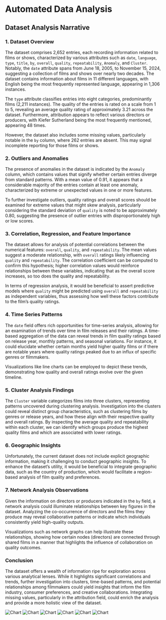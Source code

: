 # Automated Data Analysis

## Dataset Analysis Narrative

### 1. Dataset Overview
The dataset comprises 2,652 entries, each recording information related to films or shows, characterized by various attributes such as `date`, `language`, `type`, `title`, `by`, `overall`, `quality`, `repeatability`, `Anomaly`, and `Cluster`. Notably, the `date` attribute spans from June 18, 2005, to November 15, 2024, suggesting a collection of films and shows over nearly two decades. The dataset contains information about films in 11 different languages, with English being the most frequently represented language, appearing in 1,306 instances. 

The `type` attribute classifies entries into eight categories, predominantly films (2,211 instances). The quality of the entries is rated on a scale from 1 to 5, revealing an average quality rating of approximately 3.21 across the dataset. Furthermore, attribution appears to reflect various directors or producers, with Kiefer Sutherland being the most frequently mentioned, appearing 48 times. 

However, the dataset also includes some missing values, particularly notable in the `by` column, where 262 entries are absent. This may signal incomplete reporting for those films or shows.

### 2. Outliers and Anomalies
The presence of anomalies in the dataset is indicated by the `Anomaly` column, which contains values that signify whether certain entries diverge from standard patterns. With a mean value of 0.91, it appears that a considerable majority of the entries contain at least one anomaly, characterized by extreme or unexpected values in one or more features. 

To further investigate outliers, quality ratings and overall scores should be examined for extreme values that might skew analysis, particularly considering the standard deviation of `quality` is noted to be approximately 0.80, suggesting the presence of outlier entries with disproportionately high or low scores.

### 3. Correlation, Regression, and Feature Importance
The dataset allows for analysis of potential correlations between the numerical features: `overall`, `quality`, and `repeatability`. The mean values suggest a moderate relationship, with `overall` ratings likely influencing `quality` and `repeatability`. The correlation coefficient can be computed to confirm this hypothesis; higher correlation values would reinforce relationships between these variables, indicating that as the overall score increases, so too does the quality and repeatability.

In terms of regression analysis, it would be beneficial to assert predictive models where `quality` might be predicted using `overall` and `repeatability` as independent variables, thus assessing how well these factors contribute to the film’s quality ratings.

### 4. Time Series Patterns
The `date` field offers rich opportunities for time-series analysis, allowing for an examination of trends over time in film releases and their ratings. A time-based aggregation of the data can reveal trends in film quality ratings based on release year, monthly patterns, and seasonal variations. For instance, it could elucidate whether certain months yield higher quality films or if there are notable years where quality ratings peaked due to an influx of specific genres or filmmakers.

Visualizations like line charts can be employed to depict these trends, demonstrating how quality and overall ratings evolve over the given timeline.

### 5. Cluster Analysis Findings
The `Cluster` variable categorizes films into three clusters, representing patterns uncovered during clustering analysis. Investigation into the clusters could reveal distinct group characteristics, such as clustering films by genres or release years, and how these align with their respective quality and overall ratings. By inspecting the average quality and repeatability within each cluster, we can identify which groups produce the highest quality films and which are associated with lower ratings.

### 6. Geographic Insights
Unfortunately, the current dataset does not include explicit geographic information, making it challenging to conduct geographic insights. To enhance the dataset’s utility, it would be beneficial to integrate geographic data, such as the country of production, which would facilitate a region-based analysis of film quality and preferences.

### 7. Network Analysis Observations
Given the information on directors or producers indicated in the `by` field, a network analysis could illuminate relationships between key figures in the dataset. Analyzing the co-occurrence of directors and the films they produce may reveal collaborative patterns or indicate which individuals consistently yield high-quality outputs. 

Visualizations such as network graphs can help illustrate these relationships, showing how certain nodes (directors) are connected through shared films in a manner that highlights the influence of collaboration on quality outcomes.

### Conclusion
The dataset offers a wealth of information ripe for exploration across various analytical lenses. While it highlights significant correlations and trends, further investigation into clusters, time-based patterns, and potential relationships among filmmakers could yield insights that inform the film industry, consumer preferences, and creative collaborations. Integrating missing values, particularly in the attribution field, could enrich the analysis and provide a more holistic view of the dataset.

![Chart](correlation_heatmap.png)
![Chart](histogram_overall.png)
![Chart](histogram_quality.png)
![Chart](histogram_repeatability.png)
![Chart](histogram_Anomaly.png)
![Chart](histogram_Cluster.png)
